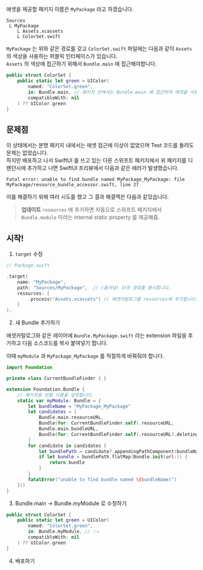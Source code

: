 ## 

애셋을 제공할 패키지 이름은 `MyPackage` 라고 하겠습니다.

```
Sources
 L MyPackage
    L Assets.xcassets
    L ColorSet.swift
```

`MyPackage` 는 위와 같은 경로를 갖고 `ColorSet.swift` 파일에는 다음과 같이 `Assets` 의 색상을 사용하는 퍼블릭 인터페이스가 있습니다.</br>
`Assets` 의 색상에 접근하기 위해서 `Bundle.main` 에 접근해야합니다.

```swift
public struct ColorSet {
    public static let green = UIColor(
        named: "ColorSet.green",
        in: Bundle.main, // 패키지 안에서는 Bundle.main 에 접근하여 애셋을 사용할 수 있었을 겁니다.
        compatibleWith: nil
    ) ?? UIColor.green
}
```

## 문제점

이 상태에서는 분명 패키지 내에서는 애셋 접근에 이상이 없었으며 Test 코드를 돌려도 문제는 없었습니다.</br>
하지만 배포하고 나서 SwiftUI 를 쓰고 있는 다른 스위프트 패키지에서 위 패키지를 디펜던시에 추가하고 나면 SwiftUI 프리뷰에서 다음과 같은 에러가 발생했습니다.

`Fatal error: unable to find bundle named MyPackage_MyPackage: file MyPackage/resource_bundle_accessor.swift, line 27`

이를 해결하기 위해 여러 시도를 했고 그 결과 해결책은 다음과 같았습니다.

> **업데이트** `resources` 에 추가하면 자동으로 스위프트 패키지에서 `Bundle.module` 이라는 internal static property 를 제공해줌.

## 시작!

1. `target` 수정

```swift
// Package.swift

.target(
    name: "MyPackage",
    path: "Sources/MyPackage",  // (옵셔널) 타겟 경로를 명시합니다.
    resources: [
        .process("Assets.xcassets") // 애셋카탈로그를 resources에 추가합니다.
    ]
),
```

2. 새 Bundle 추가하기

애셋카탈로그와 같은 레이어에 `Bundle.MyPackage.swift` 라는 extension 파일을 추가하고 다음 소스코드를 복사 붙여넣기 합니다.

이때 `myModule` 과 `MyPackage_MyPackage` 를 적절하게 바꿔줘야 합니다.

```swift
import Foundation

private class CurrentBundleFinder { }

extension Foundation.Bundle {
    // 패키지용 번들 이름을 설정합니다.
    static var myModule: Bundle = {  
        let bundleName = "MyPackage_MyPackage"
        let candidates = [
            Bundle.main.resourceURL,
            Bundle(for: CurrentBundleFinder.self).resourceURL,
            Bundle.main.bundleURL,
            Bundle(for: CurrentBundleFinder.self).resourceURL?.deletingLastPathComponent().deletingLastPathComponent(),
        ]
        for candidate in candidates {
            let bundlePath = candidate?.appendingPathComponent(bundleName + ".bundle")
            if let bundle = bundlePath.flatMap(Bundle.init(url:)) {
                return bundle
            }
        }
        fatalError("unable to find bundle named \(bundleName)")
    }()
}
```

3. Bundle.main -> Bundle.myModule 로 수정하기

```swift
public struct ColorSet {
    public static let green = UIColor(
        named: "ColorSet.green",
        in: Bundle.myModule, // 👈
        compatibleWith: nil
    ) ?? UIColor.green
}
```

4. 배포하기
